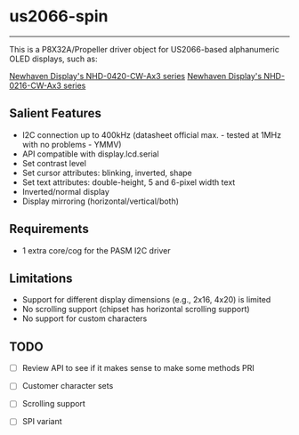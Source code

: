 # us2066-spin
---------------

This is a P8X32A/Propeller driver object for US2066-based alphanumeric OLED displays, such as:

[Newhaven Display's NHD-0420-CW-Ax3 series](https://www.newhavendisplay.com/nhd0420cway3-p-7829.html)
[Newhaven Display's NHD-0216-CW-Ax3 series](https://www.newhavendisplay.com/nhd0216cwaw3-p-9585.html)

## Salient Features

* I2C connection up to 400kHz (datasheet official max. - tested at 1MHz with no problems - YMMV)
* API compatible with display.lcd.serial
* Set contrast level
* Set cursor attributes: blinking, inverted, shape
* Set text attributes: double-height, 5 and 6-pixel width text
* Inverted/normal display
* Display mirroring (horizontal/vertical/both)

## Requirements

* 1 extra core/cog for the PASM I2C driver

## Limitations

* Support for different display dimensions (e.g., 2x16, 4x20) is limited
* No scrolling support (chipset has horizontal scrolling support)
* No support for custom characters

## TODO

- [ ] Review API to see if it makes sense to make some methods PRI
- [ ] Customer character sets
- [ ] Scrolling support
- [ ] SPI variant

